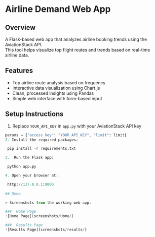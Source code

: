 # Airline Demand Web App 

## Overview
A Flask-based web app that analyzes airline booking trends using the AviationStack API.  
This tool helps visualize top flight routes and trends based on real-time airline data.

## Features
-  Top airline route analysis based on frequency
-  Interactive data visualization using Chart.js
-  Clean, processed insights using Pandas
-  Simple web interface with form-based input

## Setup Instructions

1.  Replace `YOUR_API_KEY` in `app.py` with your AviationStack API key
   ```python
   params = {"access_key": "YOUR_API_KEY", "limit": limit}
2. Install the required packages:

    pip install -r requirements.txt

3.  Run the Flask app:

    python app.py

4. Open your browser at:

    http://127.0.0.1:8000
    
## Demo

> Screenshots from the working web app:

###  Home Page
![Home Page](screenshots/Home/)

###  Results Page
![Results Page](screenshots/results/)
